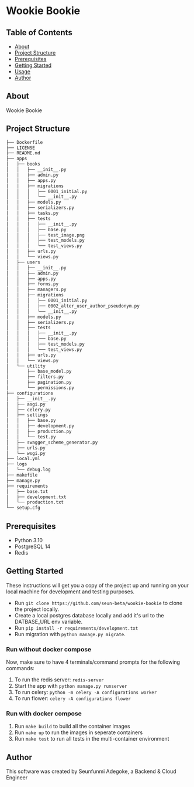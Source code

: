 # Wookie Bookie


## Table of Contents

- [About](#about)
- [Project Structure](#project-structure)
- [Prerequisites](#prerequisites)
- [Getting Started](#getting_started)
- [Usage](#usage)
- [Author](#author)

## About <a name = "about"></a>

Wookie Bookie

## Project Structure <a name = "project-structure"></a>


```bash
├── Dockerfile
├── LICENSE
├── README.md
├── apps
│   ├── books
│   │   ├── __init__.py
│   │   ├── admin.py
│   │   ├── apps.py
│   │   ├── migrations
│   │   │   ├── 0001_initial.py
│   │   │   └── __init__.py
│   │   ├── models.py
│   │   ├── serializers.py
│   │   ├── tasks.py
│   │   ├── tests
│   │   │   ├── __init__.py
│   │   │   ├── base.py
│   │   │   ├── test_image.png
│   │   │   ├── test_models.py
│   │   │   └── test_views.py
│   │   ├── urls.py
│   │   └── views.py
│   ├── users
│   │   ├── __init__.py
│   │   ├── admin.py
│   │   ├── apps.py
│   │   ├── forms.py
│   │   ├── managers.py
│   │   ├── migrations
│   │   │   ├── 0001_initial.py
│   │   │   ├── 0002_alter_user_author_pseudonym.py
│   │   │   └── __init__.py
│   │   ├── models.py
│   │   ├── serializers.py
│   │   ├── tests
│   │   │   ├── __init__.py
│   │   │   ├── base.py
│   │   │   ├── test_models.py
│   │   │   └── test_views.py
│   │   ├── urls.py
│   │   └── views.py
│   └── utility
│       ├── base_model.py
│       ├── filters.py
│       ├── pagination.py
│       └── permissions.py
├── configurations
│   ├── __init__.py
│   ├── asgi.py
│   ├── celery.py
│   ├── settings
│   │   ├── base.py
│   │   ├── development.py
│   │   ├── production.py
│   │   └── test.py
│   ├── swagger_scheme_generator.py
│   ├── urls.py
│   └── wsgi.py
├── local.yml
├── logs
│   └── debug.log
├── makefile
├── manage.py
├── requirements
│   ├── base.txt
│   ├── development.txt
│   └── production.txt
└── setup.cfg

```

## Prerequisites <a name = "prerequisites"></a>

- Python 3.10
- PostgreSQL 14
- Redis

## Getting Started <a name = "getting_started"></a>

These instructions will get you a copy of the project up and running on your local machine for development and testing purposes.

 - Run `git clone https://github.com/seun-beta/wookie-bookie` to clone the project locally.
 - Create a local postgres database locally and add it's url to the DATBASE_URL env variable.
 - Run `pip install -r requirements/development.txt`
 - Run migration with `python manage.py migrate`.

### Run without docker compose
Now, make sure to have 4 terminals/command prompts for the following commands:
1) To run the redis server: `redis-server`
2) Start the app with `python manage.py runserver`
3) To run celery: `python -m celery -A configurations worker`
4) To run flower: `celery -A configurations flower`

### Run with docker compose
1) Run `make build` to build all the container images
2) Run  `make up` to run the images in seperate containers
3) Run `make test` to run all tests in the multi-container environment


## Author <a name = "author"></a>
This software was created by Seunfunmi Adegoke, a Backend & Cloud Engineer